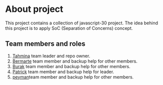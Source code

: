 # About project
This project contains a collection of javascript-30 project. The idea behind this project is to apply SoC (Separation of Concerns) concept. 

## Team members and roles
1. [Tahmina]() team leader and repo owner.
2. [Bermarte](https://github.com/bermarte) team member and backup help for other members.
3. [Burak](https://github.com/businan) team member and backup help for other members.
4. [Patrick](https://github.com/22count22) team member and backup help for leader.
5. [peyman](https://github.com/peymanshahmarimikaeeldarehsi)team member and backup help for other members.


